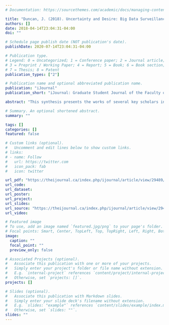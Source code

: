 ```yaml
---
# Documentation: https://sourcethemes.com/academic/docs/managing-content/

title: "Duncan, J. (2018). Uncertainty and Desire: Big Data Surveillance and Digital Citizenship"
authors: []
date: 2018-04-14T23:04:31-04:00
doi: ""

# Schedule page publish date (NOT publication's date).
publishDate: 2020-07-14T23:04:31-04:00

# Publication type.
# Legend: 0 = Uncategorized; 1 = Conference paper; 2 = Journal article;
# 3 = Preprint / Working Paper; 4 = Report; 5 = Book; 6 = Book section;
# 7 = Thesis; 8 = Patent
publication_types: ["2"]

# Publication name and optional abbreviated publication name.
publication: "iJournal"
publication_short: "iJournal: Graduate Student Journal of the Faculty of Information"

abstract: "This synthesis presents the works of several key scholars in the field of critical data studies to explore how the practice of Big Data surveillance is redrafting possibilities for digital citizenship and contemporary democracy. Through a critical analysis of five works, I establish that the distinction between public and private surveillance is becoming ever-more unclear. In this light, I explore how the technology interfaces with inequality, transparency, and online participation, calling into question the validity, ethics and consequences of Big Data surveillance. I discuss how these phenomena construct ambivalent digital citizens who are both willing participants and fearful subjects in their online activities. I conclude that transparency, democratic accountability and novel forms of activism and policymaking are needed to counter the use of Big Data as a tool of political control and manipulation."

# Summary. An optional shortened abstract.
summary: ""

tags: []
categories: []
featured: false

# Custom links (optional).
#   Uncomment and edit lines below to show custom links.
# links:
# - name: Follow
#   url: https://twitter.com
#   icon_pack: fab
#   icon: twitter

url_pdf: "https://theijournal.ca/index.php/ijournal/article/view/29489/21980"
url_code:
url_dataset:
url_poster:
url_project:
url_slides:
url_source: "https://theijournal.ca/index.php/ijournal/article/view/29489"
url_video:

# Featured image
# To use, add an image named `featured.jpg/png` to your page's folder.
# Focal points: Smart, Center, TopLeft, Top, TopRight, Left, Right, BottomLeft, Bottom, BottomRight.
image:
  caption: ""
  focal_point: ""
  preview_only: false

# Associated Projects (optional).
#   Associate this publication with one or more of your projects.
#   Simply enter your project's folder or file name without extension.
#   E.g. `internal-project` references `content/project/internal-project/index.md`.
#   Otherwise, set `projects: []`.
projects: []

# Slides (optional).
#   Associate this publication with Markdown slides.
#   Simply enter your slide deck's filename without extension.
#   E.g. `slides: "example"` references `content/slides/example/index.md`.
#   Otherwise, set `slides: ""`.
slides: ""
---
```

